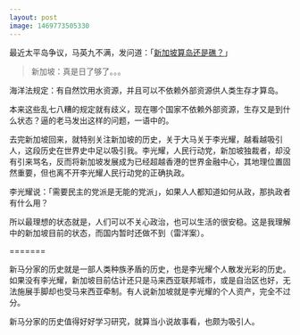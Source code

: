 ```yaml
---
layout: post
image: 1469773505330
---
```


最近太平岛争议，马英九不满，发问道：「[新加坡算岛还是礁？](http://www.sginsight.com/xjp/index.php?id=16890)」

> 新加坡：真是日了够了。。。

海洋法规定：有自然饮用水资源，并且可以不依赖外部资源供人类生存才算岛。

本来这些乱七八糟的规定就有歧义，现在哪个国家不依赖外部资源，生存又是到什么状态？逼的老马发出这样的问题，一语中的。

去完新加坡回来，就特别关注新加坡的历史，关于大马关于李光耀，越看越吸引人，这段历史在世界史中足以吸引我。李光耀，人民行动党，新加坡独裁者，却没有引来骂名，反而将新加坡发展成为已经超越香港的世界金融中心，其地理位置固然重要，但也离不开李光耀人民行动党的正确执政。

李光耀说：「需要民主的党派是无能的党派」，如果人人都知道如何从政，那执政者有什么用？

所以最理想的状态就是，人们可以不关心政治，也可以生活的很安稳。这是我理解中的新加坡目前的状态，而国内暂时还做不到（雷洋案）。

=======

新马分家的历史就是一部人类种族矛盾的历史，也是李光耀个人散发光彩的历史。如果没有李光耀，新加坡目前估计还只是马来西亚联邦城市，或是自治区也好，无法施展手脚却也受马来西亚牵制。有人说新加坡就是李光耀的个人资产，完全不过分。

新马分家的历史值得好好学习研究，就算当小说故事看，也颇为吸引人。